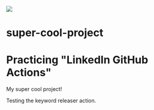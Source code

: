 ![](https://github.com/khanabid20/super-cool-project/workflows/Pipeline/badge.svg)

# super-cool-project

Practicing "LinkedIn GitHub Actions"
=======
My super cool project!

Testing the keyword releaser action.


